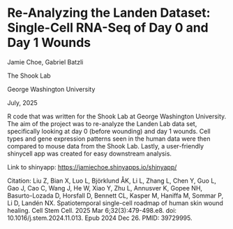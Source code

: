 # Re-Analyzing the Landen Dataset: Single-Cell RNA-Seq of Day 0 and Day 1 Wounds
Jamie Choe, Gabriel Batzli

The Shook Lab

George Washington University

July, 2025

R code that was written for the Shook Lab at George Washington University. The aim of the project was to re-analyze the Landen Lab data set, specifically looking at day 0 (before wounding) and day 1 wounds. Cell types and gene expression patterns seen in the human data were then compared to mouse data from the Shook Lab. Lastly, a user-friendly shinycell app was created for easy downstream analysis. 

Link to shinyapp: https://jamiechoe.shinyapps.io/shinyapp/


Citation: Liu Z, Bian X, Luo L, Björklund ÅK, Li L, Zhang L, Chen Y, Guo L, Gao J, Cao C, Wang J, He W, Xiao Y, Zhu L, Annusver K, Gopee NH, Basurto-Lozada D, Horsfall D, Bennett CL, Kasper M, Haniffa M, Sommar P, Li D, Landén NX. Spatiotemporal single-cell roadmap of human skin wound healing. Cell Stem Cell. 2025 Mar 6;32(3):479-498.e8. doi: 10.1016/j.stem.2024.11.013. Epub 2024 Dec 26. PMID: 39729995.


















